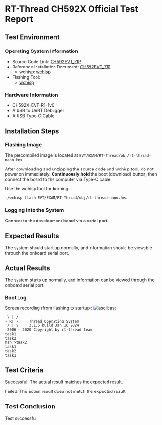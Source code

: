 # RT-Thread CH592X Official  Test Report

## Test Environment

### Operating System Information

- Source Code Link: [CH592EVT_ZIP](https://www.wch.cn/downloads/CH592EVT_ZIP.html)
- Reference Installation Document: [CH592EVT_ZIP](https://www.wch.cn/downloads/CH592EVT_ZIP.html)
    - wchisp: [wchisp](https://github.com/ch32-rs/wchisp)
- Flashing Tool:
    - [wchisp](https://github.com/ch32-rs/wchisp/)

### Hardware Information

- CH592X-EVT-R1-1v0
- A USB to UART Debugger
- A USB Type-C Cable

## Installation Steps

### Flashing Image

The precompiled image is located at `EVT/EXAM/RT-Thread/obj/rt-thread-nano.hex`

After downloading and unzipping the source code and wchisp tool, do not power on immediately. **Continuously hold** the boot (download) button, then connect the board to the computer via Type-C cable.

Use the wchisp tool for burning:
```bash
./wchisp flash EVT/EXAM/RT-Thread/obj/rt-thread-nano.hex

```

### Logging into the System

Connect to the development board via a serial port.

## Expected Results

The system should start up normally, and information should be viewable through the onboard serial port.

## Actual Results

The system starts up normally, and information can be viewed through the onboard serial port.

### Boot Log

Screen recording (from flashing to startup):
[![asciicast](https://asciinema.org/a/Xxc0CepVpSfyC09MEVNL7Nljl.svg)](https://asciinema.org/a/Xxc0CepVpSfyC09MEVNL7Nljl)

```log
 \ | /
- RT -     Thread Operating System
 / | \     3.1.5 build Jan 16 2024
 2006 - 2020 Copyright by rt-thread team
task1
task2
msh >task2
task1
task2
task1

```

## Test Criteria

Successful: The actual result matches the expected result.

Failed: The actual result does not match the expected result.

## Test Conclusion

Test successful.
